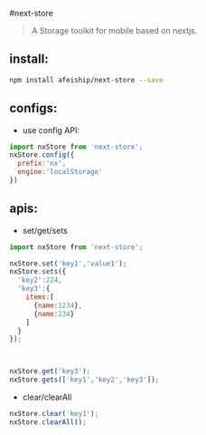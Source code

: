 #next-store
> A Storage toolkit for mobile based on nextjs.


## install:
```bash
npm install afeiship/next-store --save
```


## configs:
+ use config API:
```javascript
import nxStore from 'next-store';
nxStore.config({
  prefix:'nx',
  engine:'localStorage'
})
```


## apis:
+ set/get/sets
```javascript
import nxStore from 'next-store';

nxStore.set('key1','value1');
nxStore.sets({
  'key2':224,
  'key3':{
    items:[
      {name:1234},
      {name:234}
    ]
  }
});



nxStore.get('key3');
nxStore.gets(['key1','key2','key3']);
```

+ clear/clearAll
```javascript
nxStore.clear('key1');
nxStore.clearAll();
```
